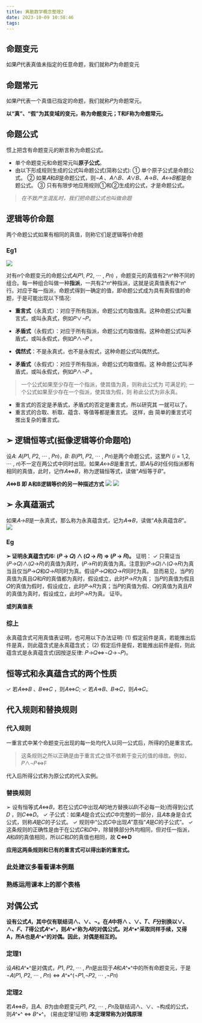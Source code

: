 ```yaml
---
title: 离散数学概念整理2
date: 2023-10-09 10:58:46
tags:
---
```


## 命题变元
如果𝑃代表真值未指定的任意命题，我们就称𝑃为命题变元
##  命题常元
如果𝑃代表一个真值已指定的命题，我们就称𝑃为命题常元。

**以“真”、“假”为其变域的变元，称为命题变元；T和F称为命题常元。**

## 命题公式
惯上把含有命题变元的断言称为命题公式。

- 单个命题变元和命题常元叫**原子公式**。
- 由以下形成规则生成的公式叫命题公式(简称公式):
① 单个原子公式是命题公式。
② 如果𝐴和𝐵是命题公式，则¬𝐴 、𝐴∧𝐵、𝐴∨𝐵、𝐴→𝐵、𝐴↔𝐵都是命题公式。
③ 只有有限步地应用规则①和②生成的公式，才是命题公式。

>*在不致产生混乱时，我们把命题公式也叫做命题*

## 逻辑等价命题
两个命题公式如果有相同的真值，则称它们是逻辑等价命题
### Eg1
![](https://bozhiblogimage.oss-cn-beijing.aliyuncs.com/pic/image.png)


对有𝑛个命题变元的命题公式𝐴(𝑃1, 𝑃2, ⋯ , 𝑃𝑛) ，命题变元的真值有2^𝑛^种不同的组合。每一种组合叫做一种**指派**，一共有2^𝑛^种指派，这就是说真值表有2^𝑛^行。对应于每一指派，命题式得到一确定的值，即命题公式成为具有真假值的命题，于是可能出现以下情况:


- **重言式**（永真式）：对应于所有指派，命题公式均取值真。这种命题公式叫重言式，或叫永真式，例如𝑃∨¬𝑃。
- **矛盾式**（永假式）：对应于所有指派，命题公式均取值假。这种命题公式叫矛盾式，或叫永假式，例如𝑃∧¬𝑃 。

- **偶然式**：不是永真式，也不是永假式，这种命题公式叫偶然式。

- **矛盾式**（永假式）：对应于所有指派，命题公式均取值假。这
种命题公式叫矛盾式，或叫永假式，例如𝑃∧¬𝑃 。

> 一个公式如果至少存在一个指派，使其值为真，则称此公式为
可满足的; 一个公式如果至少存在一个指派，使其值为假，则
称此公式为非永真。

- 重言式的否定是矛盾式，矛盾式的否定是重言式，所以研究其
一就可以了。
- 重言式的合取、析取、蕴含、等值等都是重言式。 这样，由
简单的重言式可推出复杂的重言式。


## ➢ 逻辑恒等式(挺像逻辑等价命题哈)
设𝐴: 𝐴(𝑃1, 𝑃2, ⋯ , 𝑃𝑛)，𝐵: 𝐵(𝑃1, 𝑃2, ⋯ , 𝑃𝑛)是两个命题公式，这里𝑃𝑖 (𝑖 = 1,2, ⋯ , 𝑛)不一定在两公式中同时出现。如果𝐴↔𝐵是重言式，即𝐴与𝐵对任何指派都有相同的真值，此时，记作𝐴⇔𝐵，称为逻辑恒等式，读做“𝐴恒等于𝐵”。

**𝐴⇔B 即 A和B逻辑等价的另一种描述方式**
![](https://bozhiblogimage.oss-cn-beijing.aliyuncs.com/pic/image-1.png)
![](https://bozhiblogimage.oss-cn-beijing.aliyuncs.com/pic/image-2.png)

## ➢ 永真蕴涵式
如果𝐴→𝐵是一永真式，那么称为永真蕴含式，记为𝐴⇒𝐵，读做“𝐴永真蕴含𝐵”。
![](https://bozhiblogimage.oss-cn-beijing.aliyuncs.com/pic/image-3.png)
### Eg
**➢ 证明永真蕴含式𝐼6: (𝑃 → 𝑄) ∧ (𝑄 → 𝑅) ⇒ (𝑃 → 𝑅)。**
证明：
✓ 只需证当(𝑃→𝑄)∧(𝑄→𝑅)的真值为真时，(𝑃→𝑅)的真值为真。注意到(𝑃→𝑄)∧(𝑄→𝑅)为真当且仅当𝑃→𝑄和𝑄→𝑅同时为真。假设𝑃→𝑄和𝑄→𝑅同时为真。
显而易见，当𝑃的真值为真且𝑄和𝑅的真值都为真时，假设成立，此时𝑃→𝑅为真；
当𝑃的真值为假且𝑄的真值为假时，假设成立，此时𝑃→𝑅为真；当𝑃的真值为假、𝑄的真值为真且𝑅的真值为真时，假设成立，此时𝑃→𝑅为真。
证毕。

**或列真值表**

### 综上
永真蕴含式可用真值表证明，也可用以下办法证明:
(1) 假定前件是真，若能推出后件是真，则此蕴含式是永真蕴含式；
(2) 假定后件是假，若能推出前件是假，则此蕴含式是永真蕴含式(因按逆反律: 𝑃→𝑄⇔¬𝑄→¬𝑃)。


## 恒等式和永真蕴含式的两个性质
✓ 若𝐴⇔𝐵 、𝐵⇔𝐶 ，则𝐴⇔𝐶;
✓ 若𝐴⇒𝐵、𝐵⇒𝐶，则𝐴⇒𝐶。

## 代入规则和替换规则
### 代入规则
一重言式中某个命题变元出现的每一处均代入以同一公式后，所得的仍是重言式。
> 这条规则之所以正确是由于重言式之值不依赖于变元的值的缘故。例如，𝑃∧¬𝑃⇔F

代入后所得公式称为原公式的代入实例。

### 替换规则
➢ 设有恒等式𝐴⇔𝐵，若在公式𝐶中出现𝐴的地方替换以𝐵(不必每一处)而得到公式𝐷 ，则𝐶⇔𝐷。
✓ 子公式：如果𝐴是合式公式𝐶中完整的一部分，且𝐴本身是合式公式，则称𝐴是𝐶的子公式。
✓ 规则中“公式𝐶中出现𝐴”意指“𝐴是𝐶的子公式”。
✓ 这条规则的正确性是由于在公式𝐶和𝐷中，除替换部分外均相同，但对任一指派，𝐴和𝐵的真值相同，所以𝐶和𝐷的真值也相同，故            **C<=>D**

**应用这两条规则和已有的重言式可以得出新的重言式。**

### 此处建议多看看课本例题
### 熟练运用课本上的那个表格


## 对偶公式
**设有公式𝐴，其中仅有联结词∧、∨、¬。在𝐴中将∧ 、∨、𝑇、𝐹分别换以∨、∧、𝐹、𝑇得公式𝐴^∗^，则𝐴^∗^称为𝐴的对偶公式。对𝐴^∗^采取同样手续，又得A，所A也是𝐴^∗^的对偶。因此，对偶是相互的。**

### 定理1
设𝐴和𝐴^∗^是对偶式，𝑃1, 𝑃2, ⋯ , 𝑃𝑛是出现于𝐴和𝐴^∗^中的所有命题变元，于是¬𝐴(𝑃1, 𝑃2, ⋯ , 𝑃𝑛) ⇔ 𝐴^∗^(¬𝑃1,¬𝑃2, ⋯ ,¬𝑃𝑛)

### 定理2
若𝐴⇔𝐵，且𝐴、𝐵为由命题变元𝑃1, 𝑃2, ⋯ , 𝑃𝑛及联结词∧、∨、¬构成的公式，则𝐴^∗^ ⇔ 𝐵^∗^。
(易由定理1证明)
**本定理常称为对偶原理**
